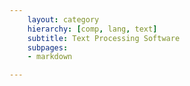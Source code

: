 ```yaml
---
    layout: category
    hierarchy: [comp, lang, text]
    subtitle: Text Processing Software
    subpages:
    - markdown

---
```

